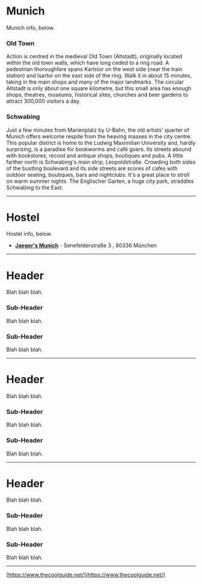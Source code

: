 # Munich
Munich info, below.

### Old Town
Action is centred in the medieval Old Town (Altstadt), originally located within the old town walls, which have long ceded to a ring road. A pedestrian thoroughfare spans Karlstor on the west side (near the train station) and Isartor on the east side of the ring. Walk it in about 15 minutes, taking in the main shops and many of the major landmarks. The circular Altstadt is only about one square kilometre, but this small area has enough shops, theatres, museums, historical sites, churches and beer gardens to attract 300,000 visitors a day.

### Schwabing
Just a few minutes from Marienplatz by U-Bahn, the old artists' quarter of Munich offers welcome respite from the heaving masses in the city centre. This popular district is home to the Ludwig Maximilian University and, hardly surprising, is a paradise for bookworms and café goers. Its streets abound with bookstores, record and antique shops, boutiques and pubs. A little farther north is Schwabing's main strip, Leopoldstraße. Crowding both sides of the bustling boulevard and its side streets are scores of cafés with outdoor seating, boutiques, bars and nightclubs. It's a great place to stroll on warm summer nights. The Englischer Garten, a huge city park, straddles Schwabing to the East.

---

# Hostel
Hostel info, below.

- [**Jaeger's Munich**](https://www.google.co.uk/maps/place/Jaeger's+Munich/) - Senefelderstraße 3 , 80336 München

---

# Header
Blah blah blah.

### Sub-Header
Blah blah blah.

### Sub-Header
Blah blah blah.

---

# Header
Blah blah blah.

### Sub-Header
Blah blah blah.

### Sub-Header
Blah blah blah.

---

# Header
Blah blah blah.

### Sub-Header
Blah blah blah.

### Sub-Header
Blah blah blah.

---

[https://www.thecoolguide.net/](https://www.thecoolguide.net/)
